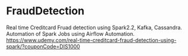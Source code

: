 # FraudDetection
Real time Creditcard Fruad detection using Spark2.2, Kafka, Cassandra. Automation of Spark Jobs using Airflow Automation.
https://www.udemy.com/real-time-creditcard-fraud-detection-using-spark/?couponCode=DIS1000
